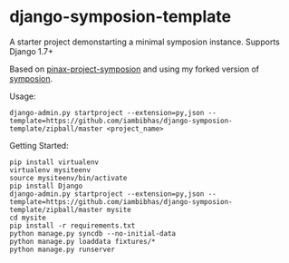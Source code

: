 django-symposion-template
=====================

A starter project demonstarting a minimal symposion instance. Supports Django 1.7+

Based on [pinax-project-symposion](https://github.com/pinax/pinax-project-symposion) and using my forked version of [symposion](https://github.com/iambibhas/symposion).

Usage:

    django-admin.py startproject --extension=py,json --template=https://github.com/iambibhas/django-symposion-template/zipball/master <project_name>

Getting Started:

    pip install virtualenv
    virtualenv mysiteenv
    source mysiteenv/bin/activate
    pip install Django
    django-admin.py startproject --extension=py,json --template=https://github.com/iambibhas/django-symposion-template/zipball/master mysite
    cd mysite
    pip install -r requirements.txt
    python manage.py syncdb --no-initial-data
    python manage.py loaddata fixtures/*
    python manage.py runserver
